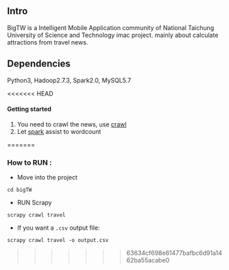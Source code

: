 ## Intro

BigTW is a Intelligent Mobile Application community of National Taichung University of Science and Technology imac project. mainly about calculate attractions from travel news.

## Dependencies

Python3, Hadoop2.7.3, Spark2.0, MySQL5.7

<<<<<<< HEAD
#### Getting started

1. You need to crawl the news, use [crawl]
2. Let [spark] assist to wordcount

[crawl]:<./crawl>
[spark]:<./analysis>
=======
### How to RUN :
* Move into the project
```
cd bigTW
```
* RUN Scrapy 
```
scrapy crawl travel
```
* If you want a `.csv` output file:
```
scrapy crawl travel -o output.csv
```
>>>>>>> 63634cf698e61477bafbc6d91a1462ba55acabe0
